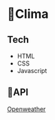 # :high_brightness:Clima

## Tech
* HTML
* CSS
* Javascript

## :link:API
[Openweather](https://openweathermap.org/)
